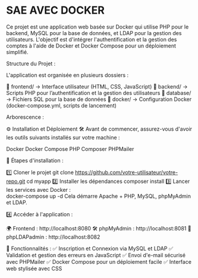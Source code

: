 # SAE AVEC DOCKER

Ce projet est une application web basée sur Docker qui utilise PHP pour le backend, MySQL pour la base de données, et LDAP pour la gestion des utilisateurs. L'objectif est d'intégrer l'authentification et la gestion des comptes à l'aide de Docker et Docker Compose pour un déploiement simplifié.

Structure du Projet : 

L'application est organisée en plusieurs dossiers :

📁 frontend/ → Interface utilisateur (HTML, CSS, JavaScript)
📁 backend/ → Scripts PHP pour l’authentification et la gestion des utilisateurs
📁 database/ → Fichiers SQL pour la base de données
📁 docker/ → Configuration Docker (docker-compose.yml, scripts de lancement)

Arborescence : 


 
⚙️ Installation et Déploiement
🛠️ Avant de commencer, assurez-vous d'avoir les outils suivants installés sur votre machine :

Docker
Docker Compose
PHP
Composer
PHPMailer

📌 Étapes d'installation : 

1️⃣ Cloner le projet
git clone https://github.com/votre-utilisateur/votre-repo.git
cd myapp
2️⃣ Installer les dépendances
composer install
3️⃣ Lancer les services avec Docker :  
docker-compose up -d
Cela démarre Apache + PHP, MySQL, phpMyAdmin et LDAP.

4️⃣ Accéder à l'application : 

🌍 Frontend : http://localhost:8080
🛠️ phpMyAdmin : http://localhost:8081
🔐 phpLDAPadmin : http://localhost:8082

📌 Fonctionnalités : 
✅ Inscription et Connexion via MySQL et LDAP
✅ Validation et gestion des erreurs en JavaScript
✅ Envoi d'e-mail sécurisé avec PHPMailer
✅ Docker Compose pour un déploiement facile
✅ Interface web stylisée avec CSS
 
 
